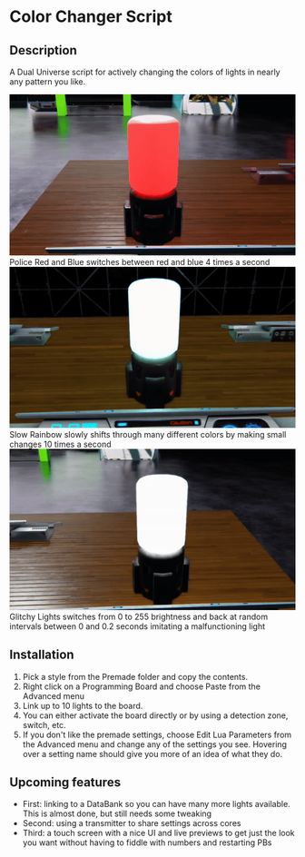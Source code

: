 # Color Changer Script
## Description
A Dual Universe script for actively changing the colors of lights in nearly any pattern you like.

![Police Red and Blue](Police.gif)
Police Red and Blue switches between red and blue 4 times a second
![Slow Rainbow](Rainbow.gif)
Slow Rainbow slowly shifts through many different colors by making small changes 10 times a second
![Glitchy Lights](Glitch.gif)
Glitchy Lights switches from 0 to 255 brightness and back at random intervals between 0 and 0.2 seconds imitating a malfunctioning light

## Installation
1. Pick a style from the Premade folder and copy the contents.
2. Right click on a Programming Board and choose Paste from the Advanced menu
3. Link up to 10 lights to the board.
4. You can either activate the board directly or by using a detection zone, switch, etc.
5. If you don't like the premade settings, choose Edit Lua Parameters from the Advanced menu and change any of the settings you see. Hovering over a setting name should give you more of an idea of what they do.

## Upcoming features
- First: linking to a DataBank so you can have many more lights available. This is almost done, but still needs some tweaking
- Second: using a transmitter to share settings across cores
- Third: a touch screen with a nice UI and live previews to get just the look you want without having to fiddle with numbers and restarting PBs